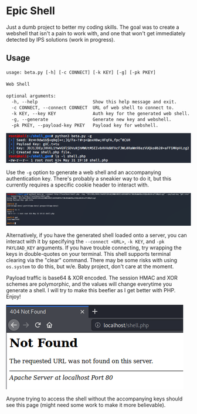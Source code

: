 # Epic Shell
Just a dumb project to better my coding skills. The goal was to create a webshell that isn't a pain to work with, and one that won't get immediately detected by IPS solutions (work in progress).

## Usage

```
usage: beta.py [-h] [-c CONNECT] [-k KEY] [-g] [-pk PKEY]

Web Shell

optional arguments:
  -h, --help                     Show this help message and exit.
  -c CONNECT, --connect CONNECT  URL of web shell to connect to.
  -k KEY, --key KEY              Auth key for the generated web shell.
  -g, --generate                 Generate new key and webshell.
  -pk PKEY, --payload-key PKEY   Payload key for webshell.
```

![screenshot](/images/generate.PNG)

Use the `-g` option to generate a web shell and an accompanying authentication key. There's probably a sneakier way to do it, but this currently requires a specific cookie header to interact with. 

![screenshot](/images/shell.PNG)

Alternatively, if you have the generated shell loaded onto a server, you can interact with it by specifying the `--connect <URL>`, `-k KEY`, and `-pk PAYLOAD_KEY` arguments. If you have trouble connecting, try wrapping the keys in double-quotes on your terminal. This shell supports terminal clearing via the "clear" command. There may be some risks with using `os.system` to do this, but w/e. Baby project, don't care at the moment. 

Payload traffic is base64 & XOR encoded. The session HMAC and XOR schemes are polymorphic, and the values will change everytime you generate a shell. I will try to make this beefier as I get better with PHP. Enjoy!

![screenshot](/images/error.PNG)

Anyone trying to access the shell without the accompanying keys should see this page (might need some work to make it more believable).
